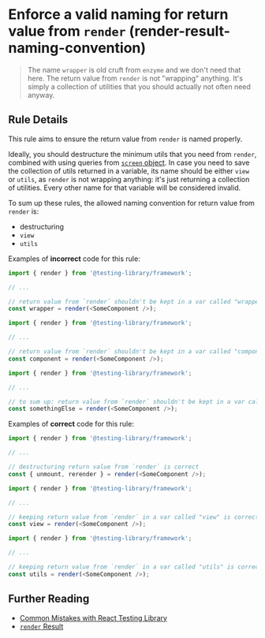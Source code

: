 # Enforce a valid naming for return value from `render` (render-result-naming-convention)

> The name `wrapper` is old cruft from `enzyme` and we don't need that here. The return value from `render` is not "wrapping" anything. It's simply a collection of utilities that you should actually not often need anyway.

## Rule Details

This rule aims to ensure the return value from `render` is named properly.

Ideally, you should destructure the minimum utils that you need from `render`, combined with using queries from [`screen` object](https://github.com/testing-library/eslint-plugin-testing-library/blob/master/docs/rules/prefer-screen-queries.md). In case you need to save the collection of utils returned in a variable, its name should be either `view` or `utils`, as `render` is not wrapping anything: it's just returning a collection of utilities. Every other name for that variable will be considered invalid.

To sum up these rules, the allowed naming convention for return value from `render` is:

- destructuring
- `view`
- `utils`

Examples of **incorrect** code for this rule:

```javascript
import { render } from '@testing-library/framework';

// ...

// return value from `render` shouldn't be kept in a var called "wrapper"
const wrapper = render(<SomeComponent />);
```

```javascript
import { render } from '@testing-library/framework';

// ...

// return value from `render` shouldn't be kept in a var called "component"
const component = render(<SomeComponent />);
```

```javascript
import { render } from '@testing-library/framework';

// ...

// to sum up: return value from `render` shouldn't be kept in a var called other than "view" or "utils"
const somethingElse = render(<SomeComponent />);
```

Examples of **correct** code for this rule:

```javascript
import { render } from '@testing-library/framework';

// ...

// destructuring return value from `render` is correct
const { unmount, rerender } = render(<SomeComponent />);
```

```javascript
import { render } from '@testing-library/framework';

// ...

// keeping return value from `render` in a var called "view" is correct
const view = render(<SomeComponent />);
```

```javascript
import { render } from '@testing-library/framework';

// ...

// keeping return value from `render` in a var called "utils" is correct
const utils = render(<SomeComponent />);
```

## Further Reading

- [Common Mistakes with React Testing Library](https://kentcdodds.com/blog/common-mistakes-with-react-testing-library#using-wrapper-as-the-variable-name-for-the-return-value-from-render)
- [`render` Result](https://testing-library.com/docs/react-testing-library/api#render-result)
